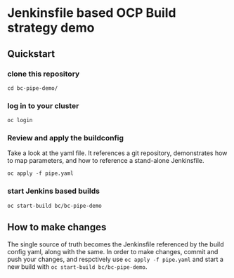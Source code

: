 # Jenkinsfile based OCP Build strategy demo

## Quickstart
### clone this repository

`cd bc-pipe-demo/`

### log in to your cluster

`oc login`


### Review and  apply the buildconfig
Take a look at the yaml file. It references a git repository, demonstrates how to map parameters, and how to reference a stand-alone Jenkinsfile.  

`oc apply -f pipe.yaml`

### start Jenkins based builds

`oc start-build bc/bc-pipe-demo`

## How to make changes
The single source of truth becomes the Jenkinsfile referenced by the build config yaml, along with the same. In order to make changes, commit and push your changes, and respctively use `oc apply -f pipe.yaml`  and start a new build with `oc start-build bc/bc-pipe-demo`.
